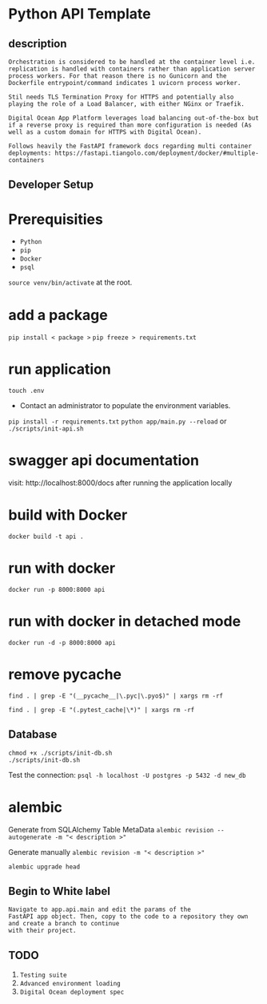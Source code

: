 # Python API Template
## description
```
Orchestration is considered to be handled at the container level i.e. replication is handled with containers rather than application server process workers. For that reason there is no Gunicorn and the Dockerfile entrypoint/command indicates 1 uvicorn process worker.

Stil needs TLS Termination Proxy for HTTPS and potentially also playing the role of a Load Balancer, with either NGinx or Traefik.

Digital Ocean App Platform leverages load balancing out-of-the-box but if a reverse proxy is required than more configuration is needed (As well as a custom domain for HTTPS with Digital Ocean).

Follows heavily the FastAPI framework docs regarding multi container deployments: https://fastapi.tiangolo.com/deployment/docker/#multiple-containers
```

## Developer Setup
# Prerequisities
- `Python`
- `pip`
- `Docker`
- `psql`

`source venv/bin/activate` at the root.

# add a package
`pip install < package >`
`pip freeze > requirements.txt`
 
# run application
`touch .env`

- Contact an administrator to populate the environment variables.

`pip install -r requirements.txt`
`python app/main.py --reload` or `./scripts/init-api.sh`

# swagger api documentation
visit: http://localhost:8000/docs after running the application locally

# build with Docker
`docker build -t api .`

# run with docker
`docker run -p 8000:8000 api`

# run with docker in detached mode
`docker run -d -p 8000:8000 api`

# remove pycache
```
find . | grep -E "(__pycache__|\.pyc|\.pyo$)" | xargs rm -rf
```
```
find . | grep -E "(.pytest_cache|\*)" | xargs rm -rf
```
## Database
```
chmod +x ./scripts/init-db.sh
./scripts/init-db.sh
```
Test the connection:
`psql -h localhost -U postgres -p 5432 -d new_db`

# alembic
Generate from SQLAlchemy Table MetaData
`alembic revision --autogenerate -m "< description >"`

Generate manually
`alembic revision -m "< description >"`

`alembic upgrade head`

## Begin to White label
```
Navigate to app.api.main and edit the params of the
FastAPI app object. Then, copy to the code to a repository they own and create a branch to continue
with their project.
```

## TODO
1. `Testing suite`
2. `Advanced environment loading`
3. `Digital Ocean deployment spec`
